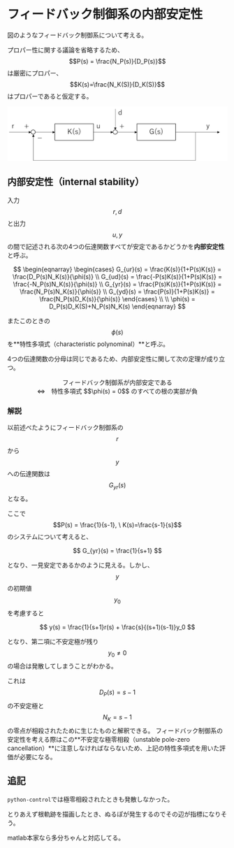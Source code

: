 # フィードバック制御系の内部安定性

図のようなフィードバック制御系について考える。

プロパー性に関する議論を省略するため、$$P(s) = \frac{N_P(s)}{D_P(s)}$$ は厳密にプロパー、$$K(s)=\frac{N_K(S)}{D_K(S)}$$ はプロパーであると仮定する。

![alt text](feedback.png)

## 内部安定性（internal stability）

入力 $$r,d$$ と出力 $$u,y$$ の間で記述される次の4つの伝達関数すべてが安定であるかどうかを**内部安定性**と呼ぶ。

$$
\begin{eqnarray}
\begin{cases}
G_{ur}(s) = \frac{K(s)}{1+P(s)K(s)} = \frac{D_P(s)N_K(s)}{\phi(s)} \\
G_{ud}(s) = \frac{-P(s)K(s)}{1+P(s)K(s)} = \frac{-N_P(s)N_K(s)}{\phi(s)} \\
G_{yr}(s) = \frac{P(s)K(s)}{1+P(s)K(s)} = \frac{N_P(s)N_K(s)}{\phi(s)} \\
G_{yd}(s) = \frac{P(s)}{1+P(s)K(s)} = \frac{N_P(s)D_K(s)}{\phi(s)}
\end{cases} \\ \\
\phi(s) = D_P(s)D_K(S)+N_P(s)N_K(s)
\end{eqnarray}
$$

またこのときの $$\phi(s)$$ を**特性多項式（characteristic polynominal）**と呼ぶ。

4つの伝達関数の分母は同じであるため、内部安定性に関して次の定理が成り立つ。

<center>
フィードバック制御系が内部安定である<br>⇔　特性多項式 $$\phi(s) = 0$$ のすべての根の実部が負
</center>

### 解説

以前述べたようにフィードバック制御系の $$r$$ から $$y$$ への伝達関数は $$G_{yr}(s)$$ となる。

ここで $$P(s) = \frac{1}{s-1}, \ K(s)=\frac{s-1}{s}$$ のシステムについて考えると、

$$
G_{yr}(s) = \frac{1}{s+1}
$$

となり、一見安定であるかのように見える。しかし、$$y$$ の初期値 $$y_0$$ を考慮すると

$$
y(s) = \frac{1}{s+1}r(s) + \frac{s}{(s+1)(s-1)}y_0
$$

となり、第二項に不安定極が残り $$y_0 \neq 0$$ の場合は発散してしまうことがわかる。

これは $$D_P(s) = s-1$$ の不安定極と $$N_K=s-1$$ の零点が相殺されたために生じたものと解釈できる。
フィードバック制御系の安定性を考える際はこの**不安定な極零相殺（unstable pole-zero cancellation）**に注意しなければならないため、上記の特性多項式を用いた評価が必要になる。

## 追記

`python-control`では極零相殺されたときも発散しなかった。

とりあえず根軌跡を描画したとき、ぬるぽが発生するのでその辺が指標になりそう。

matlab本家なら多分ちゃんと対応してる。
